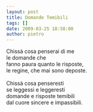 ```yaml
---
layout: post
title: Domande Temibili
tags: []
date: 2009-03-25 18:58:00
author: pietro
---
```

Chissà cosa penserai di me<br/>le domande che<br/>fanno paura quanto le risposte,<br/>le regine, che mai sono deposte.<br/><br/>Chissà cosa penseresti<br/>se leggessi e leggeresti<br/>domande e risposte temibili<br/>dal cuore sincere e impassibili.
